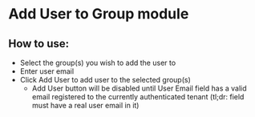 # Add User to Group module

## How to use:
* Select the group(s) you wish to add the user to
* Enter user email
* Click Add User to add user to the selected group(s)
  * Add User button will be disabled until User Email field has a valid email registered to the currently authenticated tenant (tl;dr: field must have a real user email in it)

